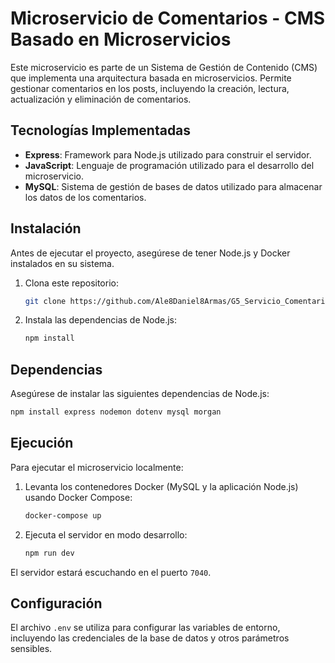 # Microservicio de Comentarios - CMS Basado en Microservicios

Este microservicio es parte de un Sistema de Gestión de Contenido (CMS) que implementa una arquitectura basada en microservicios. Permite gestionar comentarios en los posts, incluyendo la creación, lectura, actualización y eliminación de comentarios.

## Tecnologías Implementadas

- **Express**: Framework para Node.js utilizado para construir el servidor.
- **JavaScript**: Lenguaje de programación utilizado para el desarrollo del microservicio.
- **MySQL**: Sistema de gestión de bases de datos utilizado para almacenar los datos de los comentarios.

## Instalación

Antes de ejecutar el proyecto, asegúrese de tener Node.js y Docker instalados en su sistema.

1. Clona este repositorio:
    ```bash
    git clone https://github.com/Ale8Daniel8Armas/G5_Servicio_Comentarios.git
    ```
2. Instala las dependencias de Node.js:
    ```bash
    npm install
    ```

## Dependencias

Asegúrese de instalar las siguientes dependencias de Node.js:

```bash
npm install express nodemon dotenv mysql morgan
```
## Ejecución

Para ejecutar el microservicio localmente:

1. Levanta los contenedores Docker (MySQL y la aplicación Node.js) usando Docker Compose:
    ```bash
    docker-compose up
    ```

2. Ejecuta el servidor en modo desarrollo:
    ```bash
    npm run dev
    ```

El servidor estará escuchando en el puerto `7040`.

## Configuración

El archivo `.env` se utiliza para configurar las variables de entorno, incluyendo las credenciales de la base de datos y otros parámetros sensibles.


